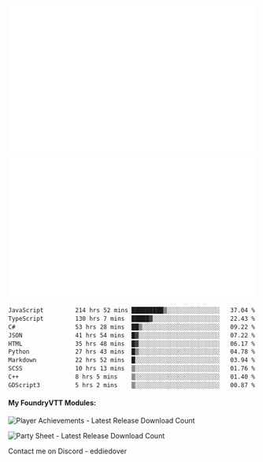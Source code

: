 
![](https://raw.githubusercontent.com/eddiedover/ghstats/master/generated/overview.svg)
![](https://raw.githubusercontent.com/eddiedover/ghstats/master/generated/languages.svg)

<!--START_SECTION:waka-->

```txt
JavaScript         214 hrs 52 mins █████████▒░░░░░░░░░░░░░░░   37.04 %
TypeScript         130 hrs 7 mins  █████▓░░░░░░░░░░░░░░░░░░░   22.43 %
C#                 53 hrs 28 mins  ██▒░░░░░░░░░░░░░░░░░░░░░░   09.22 %
JSON               41 hrs 54 mins  █▓░░░░░░░░░░░░░░░░░░░░░░░   07.22 %
HTML               35 hrs 48 mins  █▓░░░░░░░░░░░░░░░░░░░░░░░   06.17 %
Python             27 hrs 43 mins  █▒░░░░░░░░░░░░░░░░░░░░░░░   04.78 %
Markdown           22 hrs 52 mins  █░░░░░░░░░░░░░░░░░░░░░░░░   03.94 %
SCSS               10 hrs 13 mins  ▒░░░░░░░░░░░░░░░░░░░░░░░░   01.76 %
C++                8 hrs 5 mins    ▒░░░░░░░░░░░░░░░░░░░░░░░░   01.40 %
GDScript3          5 hrs 2 mins    ▒░░░░░░░░░░░░░░░░░░░░░░░░   00.87 %
```

<!--END_SECTION:waka-->

#### My FoundryVTT Modules:

  ![Player Achievements - Latest Release Download Count](https://img.shields.io/badge/dynamic/json?label=Player%20Achievements%20-%20Downloads@latest&query=assets%5B1%5D.download_count&url=https%3A%2F%2Fapi.github.com%2Frepos%2FEddieDover%2Ffvtt-player-achievements%2Freleases%2Flatest)

  ![Party Sheet - Latest Release Download Count](https://img.shields.io/badge/dynamic/json?label=Party%20Sheet%20-%20Downloads@latest&query=assets%5B1%5D.download_count&url=https%3A%2F%2Fapi.github.com%2Frepos%2FEddieDover%2Ffvtt-party-sheet%2Freleases%2Flatest)

<a rel="me" href="https://techhub.social/@EddieDover"></a>

Contact me on Discord - eddiedover
